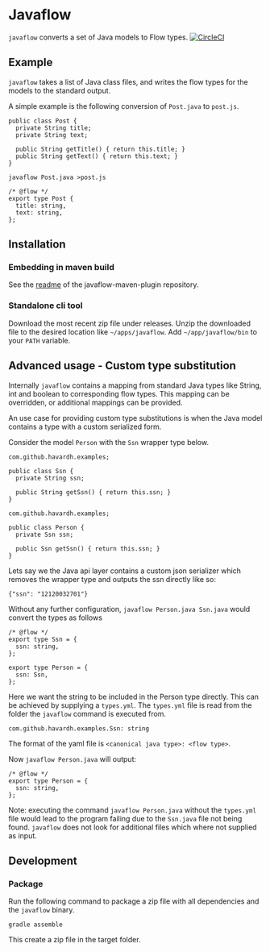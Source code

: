 # Javaflow #

`javaflow` converts a set of Java models to Flow types.
[![CircleCI](https://circleci.com/gh/havardh/javaflow.svg?style=svg)](https://circleci.com/gh/havardh/javaflow)

## Example ##

`javaflow` takes a list of Java class files, and writes the flow types
for the models to the standard output.

A simple example is the following conversion of `Post.java` to `post.js`.

```
public class Post {
  private String title;
  private String text;
  
  public String getTitle() { return this.title; }
  public String getText() { return this.text; }
}
```

```
javaflow Post.java >post.js
```

```
/* @flow */
export type Post {
  title: string,
  text: string,
};
```

## Installation ##

### Embedding in maven build

See the [readme](https://github.com/havardh/javaflow-maven-plugin/blob/master/Readme.md) of the javaflow-maven-plugin repository.

### Standalone cli tool

Download the most recent zip file under releases.
Unzip the downloaded file to the desired location like `~/apps/javaflow`.
Add `~/app/javaflow/bin` to your `PATH` variable.

## Advanced usage - Custom type substitution ##

Internally `javaflow` contains a mapping from standard Java types like String, int and boolean
to corresponding flow types. This mapping can be overridden, or additional mappings can be provided.

An use case for providing custom type substitutions is when the Java model contains a type with
a custom serialized form.

Consider the model `Person` with the `Ssn` wrapper type below.

```
com.github.havardh.examples;

public class Ssn {
  private String ssn;
  
  public String getSsn() { return this.ssn; }
}
```

```
com.github.havardh.examples;

public class Person {
  private Ssn ssn;
  
  public Ssn getSsn() { return this.ssn; }
}
```

Lets say we the Java api layer contains a custom json serializer which removes the wrapper
type and outputs the ssn directly like so:

```
{"ssn": "12120032701"}
```

Without any further configuration, `javaflow Person.java Ssn.java` would convert the types as follows

```
/* @flow */
export type Ssn = {
  ssn: string,
};

export type Person = {
  ssn: Ssn,
};
```

Here we want the string to be included in the Person type directly.
This can be achieved by supplying a `types.yml`. The `types.yml` file is
read from the folder the `javaflow` command is executed from.

```
com.github.havardh.examples.Ssn: string
```

The format of the yaml file is `<canonical java type>: <flow type>`.

Now `javaflow Person.java` will output:

```
/* @flow */
export type Person = {
  ssn: string,
};
``` 

Note: executing the command `javaflow Person.java` without the `types.yml` file would lead 
to the program failing due to the `Ssn.java` file not being found. `javaflow` does not look
for additional files which where not supplied as input.

## Development ##

### Package ###

Run the following command to package a zip file with all dependencies and the `javaflow` binary.

`gradle assemble`

This create a zip file in the target folder.
